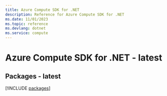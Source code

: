 ```yaml
---
title: Azure Compute SDK for .NET
description: Reference for Azure Compute SDK for .NET
ms.date: 11/01/2023
ms.topic: reference
ms.devlang: dotnet
ms.service: compute
---
```

# Azure Compute SDK for .NET - latest
## Packages - latest
[!INCLUDE [packages](compute-index.md)]
